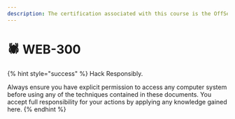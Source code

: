 ```yaml
---
description: The certification associated with this course is the OffSec Web Expert (OSWE).
---
```


# 🕷️ WEB-300

{% hint style="success" %}
Hack Responsibly.

Always ensure you have explicit permission to access any computer system before using any of the techniques contained in these documents. You accept full responsibility for your actions by applying any knowledge gained here.
{% endhint %}

